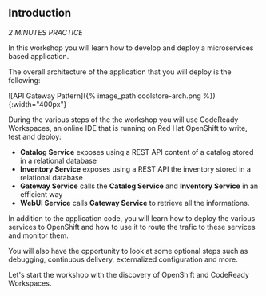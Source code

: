 ## Introduction 

*2 MINUTES PRACTICE*

In this workshop you will learn how to develop and deploy a microservices based application. 

The overall architecture of the application that you will deploy is the following:

![API Gateway Pattern]({% image_path coolstore-arch.png %}){:width="400px"}

During the various steps of the the workshop you will use CodeReady Workspaces, an online IDE that is running on Red Hat OpenShift to write, test and deploy:

* **Catalog Service** exposes using a REST API content of a catalog stored in a relational database
* **Inventory Service** exposes using a REST API the inventory stored in a relational database
* **Gateway Service** calls the **Catalog Service** and **Inventory Service** in an efficient way
* **WebUI Service** calls **Gateway Service** to retrieve all the informations.

In addition to the application code, you will learn how to deploy the various services to OpenShift and how to use it to route the trafic to these services and monitor them.

You will also have the opportunity to look at some optional steps such as debugging, continuous delivery, externalized configuration and more.

Let's start the workshop with the discovery of OpenShift and CodeReady Workspaces.
